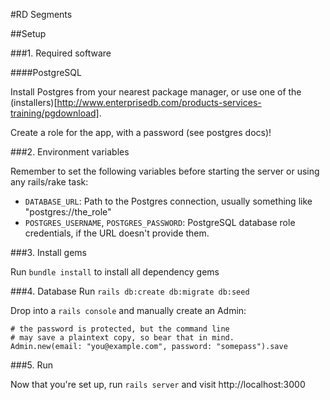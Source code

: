 #RD Segments

##Setup

###1. Required software

####PostgreSQL

Install Postgres from your nearest package manager, or use one of the (installers)[http://www.enterprisedb.com/products-services-training/pgdownload].

Create a role for the app, with a password (see postgres docs)!

###2. Environment variables

Remember to set the following variables before starting the server or using any rails/rake task:

 - `DATABASE_URL`: Path to the Postgres connection, usually something like "postgres://the_role"
 - `POSTGRES_USERNAME`, `POSTGRES_PASSWORD`: PostgreSQL database role credentials, if the URL doesn't provide them.

###3. Install gems

Run `bundle install` to install all dependency gems

###4. Database
Run `rails db:create db:migrate db:seed`

Drop into a `rails console` and manually create an Admin:

	# the password is protected, but the command line
	# may save a plaintext copy, so bear that in mind.
	Admin.new(email: "you@example.com", password: "somepass").save

###5. Run

Now that you're set up, run `rails server` and visit http://localhost:3000
